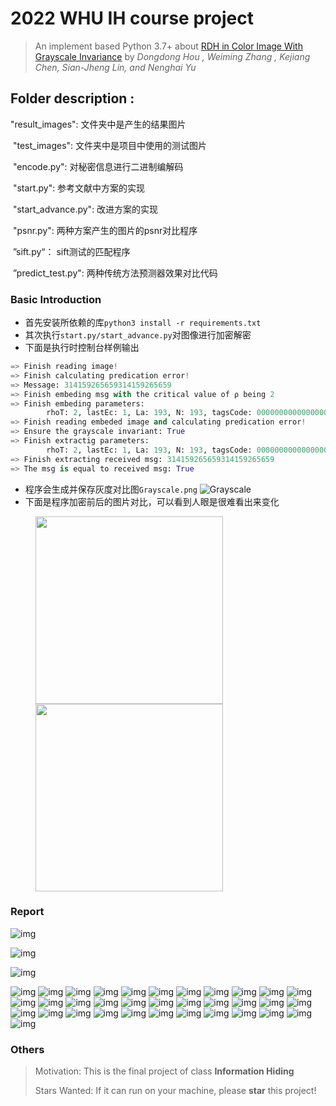 # 2022  WHU IH course project 

> An implement based Python 3.7+ about [RDH in Color Image With Grayscale Invariance](http://home.ustc.edu.cn/~houdd/PDF/Reversible%20Data%20Hiding%20in%20Color%20Image%20with%20Grayscale%20Invariance.pdf) by *Dongdong Hou , Weiming Zhang , Kejiang Chen, Sian-Jheng Lin, and Nenghai Yu*

## Folder description :

"result_images":  			   文件夹中是产生的结果图片

​	"test_images":				   文件夹中是项目中使用的测试图片

​    "encode.py":                      对秘密信息进行二进制编解码

​    "start.py":         			   	参考文献中方案的实现

​	"start_advance.py":           改进方案的实现

​	"psnr.py":			 				两种方案产生的图片的psnr对比程序

​	”sift.py“：						     sift测试的匹配程序

​	”predict_test.py":                两种传统方法预测器效果对比代码

### Basic Introduction

- 首先安装所依赖的库`python3 install -r requirements.txt`
- 其次执行`start.py/start_advance.py`对图像进行加密解密
- 下面是执行时控制台样例输出

```python
=> Finish reading image!
=> Finish calculating predication error!
=> Message: 314159265659314159265659
=> Finish embeding msg with the critical value of ⍴ being 2
=> Finish embeding parameters:
        rhoT: 2, lastEc: 1, La: 193, N: 193, tagsCode: 0000000000000000100000000000000000000000000000000000000000000000000000000000000000000000000000000000000000000000000000000000000000000000000000000000000000000000000000000000000000000000000000000
=> Finish reading embeded image and calculating predication error!
=> Ensure the grayscale invariant: True
=> Finish extractig parameters:
        rhoT: 2, lastEc: 1, La: 193, N: 193, tagsCode: 0000000000000000100000000000000000000000000000000000000000000000000000000000000000000000000000000000000000000000000000000000000000000000000000000000000000000000000000000000000000000000000000000
=> Finish extracting received msg: 314159265659314159265659
=> The msg is equal to received msg: True
```

- 程序会生成并保存灰度对比图`Grayscale.png`
  ![Grayscale](Grayscale.png)
- 下面是程序加密前后的图片对比，可以看到人眼是很难看出来变化

<figure class="half">
    <img src="test_images/LenaRGB.bmp" width="300">
    <img src="result_images/LenaRGB.modified9.BMP" width="300"/>
</figure>

### Report

![img](img/幻灯片3.png)

![img](img/幻灯片4.png)

![img](img/幻灯片5.png)

![img](img/幻灯片6.png)
![img](img/幻灯片7.png)
![img](img/幻灯片8.png)
![img](img/幻灯片9.png)
![img](img/幻灯片10.png)
![img](img/幻灯片11.png)
![img](img/幻灯片12.png)
![img](img/幻灯片13.png)
![img](img/幻灯片14.png)
![img](img/幻灯片15.png)
![img](img/幻灯片16.png)
![img](img/幻灯片17.png)
![img](img/幻灯片18.png)
![img](img/幻灯片19.png)
![img](img/幻灯片20.png)
![img](img/幻灯片21.png)
![img](img/幻灯片22.png)
![img](img/幻灯片23.png)
![img](img/幻灯片24.png)
![img](img/幻灯片25.png)
![img](img/幻灯片26.png)
![img](img/幻灯片27.png)
![img](img/幻灯片28.png)
![img](img/幻灯片29.png)
![img](img/幻灯片30.png)
![img](img/幻灯片31.png)
![img](img/幻灯片32.png)
![img](img/幻灯片33.png)
![img](img/幻灯片34.png)
![img](img/幻灯片35.png)
![img](img/幻灯片36.png)
![img](img/幻灯片37.png)
![img](img/幻灯片38.png)
![img](img/幻灯片39.png)


### Others

> Motivation: This is the final project of class **Information  Hiding**
>
> Stars Wanted: If it can run on your machine, please **star** this project!
